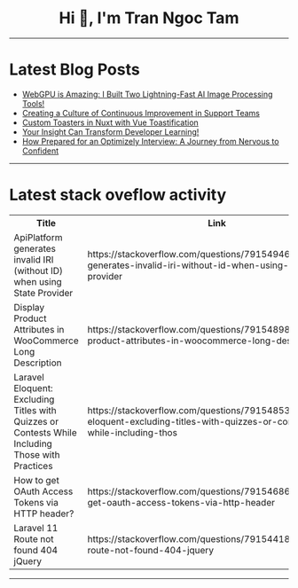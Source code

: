<h1 align="center">Hi 👋, I'm Tran Ngoc Tam</h1>

---

# Latest Blog Posts 
<!-- BLOG-POST-LIST:START -->
- [WebGPU is Amazing: I Built Two Lightning-Fast AI Image Processing Tools!](https://dev.to/bytefer/webgpu-is-amazing-i-built-two-lightning-fast-ai-image-processing-tools-2c4k)
- [Creating a Culture of Continuous Improvement in Support Teams](https://dev.to/kubeha_18/creating-a-culture-of-continuous-improvement-in-support-teams-jm5)
- [Custom Toasters in Nuxt with Vue Toastification](https://dev.to/elifnurturk/custom-toasters-in-nuxt-with-vue-toastification-10ai)
- [Your Insight Can Transform Developer Learning!](https://dev.to/kc900201/your-insight-can-transform-developer-learning-p6i)
- [How Prepared for an Optimizely Interview: A Journey from Nervous to Confident](https://dev.to/alaminkarno/how-prepared-for-an-optimizely-interview-a-journey-from-nervous-to-confident-3ego)
<!-- BLOG-POST-LIST:END -->

---

# Latest stack oveflow activity
<table>
  <tr><th>Title</th><th>Link</th></tr>
  <!-- STACKOVERFLOW:START --><tr><td>ApiPlatform generates invalid IRI &lpar;without ID&rpar; when using State Provider</td><td>https://stackoverflow.com/questions/79154946/apiplatform-generates-invalid-iri-without-id-when-using-state-provider</td></tr><tr><td>Display Product Attributes in WooCommerce Long Description</td><td>https://stackoverflow.com/questions/79154898/display-product-attributes-in-woocommerce-long-description</td></tr><tr><td>Laravel Eloquent: Excluding Titles with Quizzes or Contests While Including Those with Practices</td><td>https://stackoverflow.com/questions/79154853/laravel-eloquent-excluding-titles-with-quizzes-or-contests-while-including-thos</td></tr><tr><td>How to get OAuth Access Tokens via HTTP header?</td><td>https://stackoverflow.com/questions/79154686/how-to-get-oauth-access-tokens-via-http-header</td></tr><tr><td>Laravel 11 Route not found 404 jQuery</td><td>https://stackoverflow.com/questions/79154418/laravel-11-route-not-found-404-jquery</td></tr><!-- STACKOVERFLOW:END -->
</table>

---


